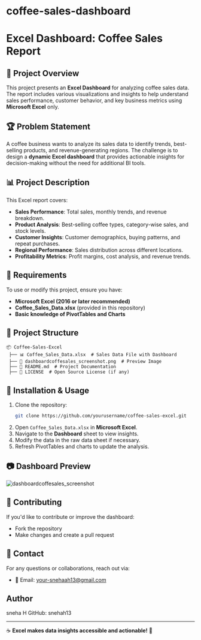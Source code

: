 # coffee-sales-dashboard
# Excel Dashboard: Coffee Sales Report

## 📌 Project Overview
This project presents an **Excel Dashboard** for analyzing coffee sales data. The report includes various visualizations and insights to help understand sales performance, customer behavior, and key business metrics using **Microsoft Excel** only.

## 🏆 Problem Statement
A coffee business wants to analyze its sales data to identify trends, best-selling products, and revenue-generating regions. The challenge is to design a **dynamic Excel dashboard** that provides actionable insights for decision-making without the need for additional BI tools.

## 📊 Project Description
This Excel report covers:
- **Sales Performance**: Total sales, monthly trends, and revenue breakdown.
- **Product Analysis**: Best-selling coffee types, category-wise sales, and stock levels.
- **Customer Insights**: Customer demographics, buying patterns, and repeat purchases.
- **Regional Performance**: Sales distribution across different locations.
- **Profitability Metrics**: Profit margins, cost analysis, and revenue trends.

## 🔧 Requirements
To use or modify this project, ensure you have:
- **Microsoft Excel (2016 or later recommended)**
- **Coffee_Sales_Data.xlsx** (provided in this repository)
- **Basic knowledge of PivotTables and Charts**

## 📂 Project Structure
```
📦 Coffee-Sales-Excel
 ├── 📊 Coffee_Sales_Data.xlsx  # Sales Data File with Dashboard
 ├── 📸 dashboardcoffesales_screenshot.png  # Preview Image
 ├── 📜 README.md  # Project Documentation
 ├── 📄 LICENSE  # Open Source License (if any)
```

## 🚀 Installation & Usage
1. Clone the repository:
   ```sh
   git clone https://github.com/yourusername/coffee-sales-excel.git
   ```
2. Open `Coffee_Sales_Data.xlsx` in **Microsoft Excel**.
3. Navigate to the **Dashboard** sheet to view insights.
4. Modify the data in the raw data sheet if necessary.
5. Refresh PivotTables and charts to update the analysis.

## 📷 Dashboard Preview
![dashboardcoffesales_screenshot](https://github.com/user-attachments/assets/274551e0-c417-4036-b273-7f9999af30f9)


## 📢 Contributing
If you'd like to contribute or improve the dashboard:
- Fork the repository
- Make changes and create a pull request


## 🔗 Contact
For any questions or collaborations, reach out via:
- 📧 Email: your-snehaah13@gmail.com
## Author
sneha H
GitHub: snehah13

---
☕ **Excel makes data insights accessible and actionable!** 🚀
